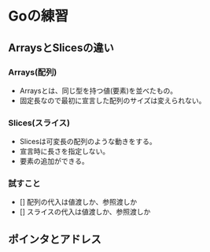 # Goの練習

## ArraysとSlicesの違い

### Arrays(配列)
- Arraysとは、同じ型を持つ値(要素)を並べたもの。
- 固定長なので最初に宣言した配列のサイズは変えられない。

### Slices(スライス)
- Slicesは可変長の配列のような動きをする。
- 宣言時に長さを指定しない。
- 要素の追加ができる。

### 試すこと

- [] 配列の代入は値渡しか、参照渡しか
- [] スライスの代入は値渡しか、参照渡しか

## ポインタとアドレス